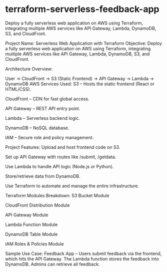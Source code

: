 # terraform-serverless-feedback-app
Deploy a fully serverless web application on AWS using Terraform, integrating multiple AWS services like API Gateway, Lambda, DynamoDB, S3, and CloudFront.


Project Name: Serverless Web Application with Terraform
Objective:
Deploy a fully serverless web application on AWS using Terraform, integrating multiple AWS services like API Gateway, Lambda, DynamoDB, S3, and CloudFront.

Architecture Overview:

User -> CloudFront -> S3 (Static Frontend)
     -> API Gateway -> Lambda -> DynamoDB
AWS Services Used:
S3 – Hosts the static frontend (React or HTML/CSS).

CloudFront – CDN for fast global access.

API Gateway – REST API entry point.

Lambda – Serverless backend logic.

DynamoDB – NoSQL database.

IAM – Secure role and policy management.

Project Features:
Upload and host frontend code on S3.

Set up API Gateway with routes like /submit, /getdata.

Use Lambda to handle API logic (Node.js or Python).

Store/retrieve data from DynamoDB.

Use Terraform to automate and manage the entire infrastructure.

Terraform Modules Breakdown:
S3 Bucket Module

CloudFront Distribution Module

API Gateway Module

Lambda Function Module

DynamoDB Table Module

IAM Roles & Policies Module

Sample Use Case:
Feedback App – Users submit feedback via the frontend, which hits the API Gateway. The Lambda function stores the feedback into DynamoDB. Admins can retrieve all feedback.
